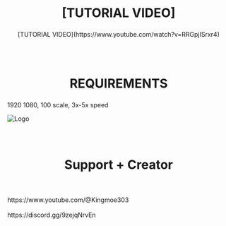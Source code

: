 <h1 align="center">[TUTORIAL VIDEO]</h1>

###
<p align="center">[TUTORIAL VIDEO](https://www.youtube.com/watch?v=RRGpjISrxr4)</p>

###

<h2 align="left"></h2>

###

<br clear="both">

<h1 align="center">REQUIREMENTS</h1>

###

<p align="left">1920 1080, 100 scale, 3x-5x speed</p>

![Logo](https://i.postimg.cc/7L3ypCNq/image-2025-05-14-121327440.png)

###

<br clear="both">

<h1 align="center">Support + Creator</h1>

###

<br clear="both">

<p align="left">https://www.youtube.com/@Kingmoe303<br><br>https://discord.gg/9zejqNrvEn</p>

###
